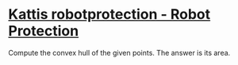 # [Kattis robotprotection - Robot Protection](https://open.kattis.com/problems/robotprotection)

Compute the convex hull of the given points. The answer is its area.
